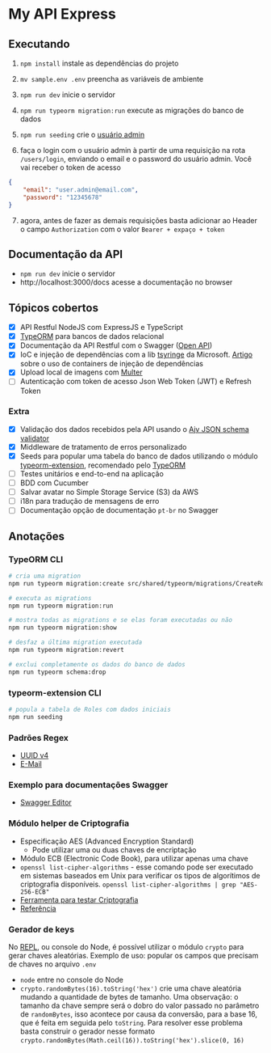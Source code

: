 # My API Express

## Executando

1. `npm install` instale as dependências do projeto

2. `mv sample.env .env` preencha as variáveis de ambiente

3. `npm run dev` inicie o servidor

4. `npm run typeorm migration:run` execute as migrações do banco de dados

5. `npm run seeding` crie o [usuário admin](./src/users/database/seeding/UserSeeder.ts)

6. faça o login com o usuário admin à partir de uma requisição na rota `/users/login`, enviando o email e o password do usuário admin. Você vai receber o token de acesso

~~~json
{
	"email": "user.admin@email.com",
	"password": "12345678"
}
~~~

7. agora, antes de fazer as demais requisições basta adicionar ao Header o campo `Authorization` com o valor `Bearer + expaço + token`

## Documentação da API

- `npm run dev` inicie o servidor
- http://localhost:3000/docs acesse a documentação no browser

## Tópicos cobertos

- [x] API Restful NodeJS com ExpressJS e TypeScript
- [x] [TypeORM](https://typeorm.io/) para bancos de dados relacional
- [x] Documentação da API Restful com o Swagger ([Open API](https://github.com/OAI/OpenAPI-Specification/blob/main/versions/3.0.3.md))
- [x] IoC e injeção de dependências com a lib [tsyringe](https://github.com/Microsoft/tsyringe#readme) da Microsoft. [Artigo](https://dev.to/logrocket/top-5-typescript-dependency-injection-containers-53e2) sobre o uso de containers de injeção de dependências
- [x] Upload local de imagens com [Multer](https://github.com/expressjs/multer/blob/master/doc/README-pt-br.md)
- [ ] Autenticação com token de acesso Json Web Token (JWT) e Refresh Token

### Extra

- [x] Validação dos dados recebidos pela API usando o [Ajv JSON schema validator](https://ajv.js.org/)
- [x] Middleware de tratamento de erros personalizado
- [x] Seeds para popular uma tabela do banco de dados utilizando o módulo [typeorm-extension](https://typeorm-extension.tada5hi.net/guide/seeding.html), recomendado pelo [TypeORM](https://typeorm.io/#extensions)
- [ ] Testes unitários e end-to-end na aplicação
- [ ] BDD com Cucumber
- [ ] Salvar avatar no Simple Storage Service (S3) da AWS
- [ ] i18n para tradução de mensagens de erro
- [ ] Documentação opção de documentação `pt-br` no Swagger

## Anotações

### TypeORM CLI

~~~bash
# cria uma migration
npm run typeorm migration:create src/shared/typeorm/migrations/CreateRolesTable

# executa as migrations
npm run typeorm migration:run

# mostra todas as migrations e se elas foram executadas ou não
npm run typeorm migration:show

# desfaz a última migration executada
npm run typeorm migration:revert

# exclui completamente os dados do banco de dados
npm run typeorm schema:drop
~~~

### typeorm-extension CLI

~~~bash
# popula a tabela de Roles com dados iniciais
npm run seeding
~~~

### Padrões Regex

- [UUID v4](https://ihateregex.io/expr/uuid/)
- [E-Mail](https://ihateregex.io/expr/email/)

### Exemplo para documentações Swagger

- [Swagger Editor](https://editor.swagger.io)

### Módulo helper de Criptografia

- Especificação AES (Advanced Encryption Standard)
  - Pode utilizar uma ou duas chaves de encriptação
- Módulo ECB (Electronic Code Book), para utilizar apenas uma chave
- `openssl list-cipher-algorithms` - esse comando pode ser executado em sistemas baseados em Unix para verificar os tipos de algorítimos de criptografia disponíveis. `openssl list-cipher-algorithms | grep "AES-256-ECB"`
- [Ferramenta para testar Criptografia](https://www.devglan.com/online-tools/aes-encryption-decryption)
- [Referência](https://youtu.be/NiMlyJhlbeg)

### Gerador de keys

No [REPL](https://nodejs.org/api/repl.html#repl), ou console do Node, é possível utilizar o módulo `crypto` para gerar chaves aleatórias. Exemplo de uso: popular os campos que precisam de chaves no arquivo `.env`

- `node` entre no console do Node
- `crypto.randomBytes(16).toString('hex')` crie uma chave aleatória mudando a quantidade de bytes de tamanho. Uma observação: o tamanho da chave sempre será o dobro do valor passado no parâmetro de `randomBytes`, isso acontece por causa da conversão, para a base 16, que é feita em seguida pelo `toString`. Para resolver esse problema basta construir o gerador nesse formato `crypto.randomBytes(Math.ceil(16)).toString('hex').slice(0, 16)`
